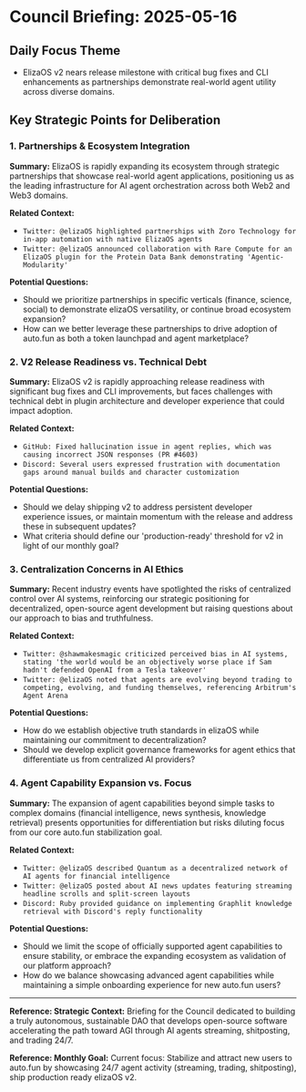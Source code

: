 # Council Briefing: 2025-05-16

## Daily Focus Theme

- ElizaOS v2 nears release milestone with critical bug fixes and CLI enhancements as partnerships demonstrate real-world agent utility across diverse domains.

## Key Strategic Points for Deliberation

### 1. Partnerships & Ecosystem Integration

**Summary:** ElizaOS is rapidly expanding its ecosystem through strategic partnerships that showcase real-world agent applications, positioning us as the leading infrastructure for AI agent orchestration across both Web2 and Web3 domains.

**Related Context:**
- `Twitter: @elizaOS highlighted partnerships with Zoro Technology for in-app automation with native ElizaOS agents`
- `Twitter: @elizaOS announced collaboration with Rare Compute for an ElizaOS plugin for the Protein Data Bank demonstrating 'Agentic-Modularity'`

**Potential Questions:**
- Should we prioritize partnerships in specific verticals (finance, science, social) to demonstrate elizaOS versatility, or continue broad ecosystem expansion?
- How can we better leverage these partnerships to drive adoption of auto.fun as both a token launchpad and agent marketplace?

### 2. V2 Release Readiness vs. Technical Debt

**Summary:** ElizaOS v2 is rapidly approaching release readiness with significant bug fixes and CLI improvements, but faces challenges with technical debt in plugin architecture and developer experience that could impact adoption.

**Related Context:**
- `GitHub: Fixed hallucination issue in agent replies, which was causing incorrect JSON responses (PR #4603)`
- `Discord: Several users expressed frustration with documentation gaps around manual builds and character customization`

**Potential Questions:**
- Should we delay shipping v2 to address persistent developer experience issues, or maintain momentum with the release and address these in subsequent updates?
- What criteria should define our 'production-ready' threshold for v2 in light of our monthly goal?

### 3. Centralization Concerns in AI Ethics

**Summary:** Recent industry events have spotlighted the risks of centralized control over AI systems, reinforcing our strategic positioning for decentralized, open-source agent development but raising questions about our approach to bias and truthfulness.

**Related Context:**
- `Twitter: @shawmakesmagic criticized perceived bias in AI systems, stating 'the world would be an objectively worse place if Sam hadn't defended OpenAI from a Tesla takeover'`
- `Twitter: @elizaOS noted that agents are evolving beyond trading to competing, evolving, and funding themselves, referencing Arbitrum's Agent Arena`

**Potential Questions:**
- How do we establish objective truth standards in elizaOS while maintaining our commitment to decentralization?
- Should we develop explicit governance frameworks for agent ethics that differentiate us from centralized AI providers?

### 4. Agent Capability Expansion vs. Focus

**Summary:** The expansion of agent capabilities beyond simple tasks to complex domains (financial intelligence, news synthesis, knowledge retrieval) presents opportunities for differentiation but risks diluting focus from our core auto.fun stabilization goal.

**Related Context:**
- `Twitter: @elizaOS described Quantum as a decentralized network of AI agents for financial intelligence`
- `Twitter: @elizaOS posted about AI news updates featuring streaming headline scrolls and split-screen layouts`
- `Discord: Ruby provided guidance on implementing Graphlit knowledge retrieval with Discord's reply functionality`

**Potential Questions:**
- Should we limit the scope of officially supported agent capabilities to ensure stability, or embrace the expanding ecosystem as validation of our platform approach?
- How do we balance showcasing advanced agent capabilities while maintaining a simple onboarding experience for new auto.fun users?

---
**Reference: Strategic Context:** Briefing for the Council dedicated to building a truly autonomous, sustainable DAO that develops open-source software accelerating the path toward AGI through AI agents streaming, shitposting, and trading 24/7.

**Reference: Monthly Goal:** Current focus: Stabilize and attract new users to auto.fun by showcasing 24/7 agent activity (streaming, trading, shitposting), ship production ready elizaOS v2.